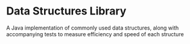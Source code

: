 # Data Structures Library
A Java implementation of commonly used data structures, along with accompanying tests to measure efficiency and speed of each structure
